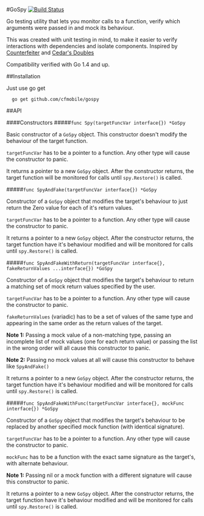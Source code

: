 #GoSpy [![Build Status](https://travis-ci.org/cfmobile/gospy.svg?branch=master)](https://travis-ci.org/cfmobile/gospy)

Go testing utility that lets you monitor calls to a function, verify which arguments were passed in and mock its behaviour.

This was created with unit testing in mind, to make it easier to verify interactions with dependencies and isolate components. Inspired by [Counterfeiter](https://github.com/maxbrunsfeld/counterfeiter) and [Cedar's Doubles](https://github.com/pivotal/cedar/wiki/Writing-specs)

Compatibility verified with Go 1.4 and up.

##Installation

Just use go get

```
  go get github.com/cfmobile/gospy
```

##API

####Constructors
#####`func Spy(targetFuncVar interface{}) *GoSpy`

Basic constructor of a `GoSpy` object.
This constructor doesn't modify the behaviour of the target function.

`targetFuncVar` has to be a pointer to a function. Any other type will cause the constructor to panic.

It returns a pointer to a new `GoSpy` object. After the constructor returns, the target function will be monitored for calls until `spy.Restore()` is called.


#####`func SpyAndFake(targetFuncVar interface{}) *GoSpy`

Constructor of a `GoSpy` object that modifies the target's behaviour to just return the Zero value for each of it's return values.

`targetFuncVar` has to be a pointer to a function. Any other type will cause the constructor to panic.

It returns a pointer to a new `GoSpy` object. After the constructor returns, the target function have it's behaviour modified and will be monitored for calls until `spy.Restore()` is called.

#####`func SpyAndFakeWithReturn(targetFuncVar interface{}, fakeReturnValues ...interface{}) *GoSpy`

Constructor of a `GoSpy` object that modifies the target's behaviour to return a matching set of mock return values specified by the user.

`targetFuncVar` has to be a pointer to a function. Any other type will cause the constructor to panic.

`fakeReturnValues` (variadic) has to be a set of values of the same type and appearing in the same order as the return values of the target.

**Note 1:** Passing a mock value of a non-matching type, passing an incomplete list of mock values (one for each return value) or passing the list in the wrong order will all cause this constructor to panic.

**Note 2:** Passing no mock values at all will cause this constructor to behave like `SpyAndFake()`

It returns a pointer to a new `GoSpy` object. After the constructor returns, the target function have it's behaviour modified and will be monitored for calls until `spy.Restore()` is called.

#####`func SpyAndFakeWithFunc(targetFuncVar interface{}, mockFunc interface{}) *GoSpy`

Constructor of a `GoSpy` object that modifies the target's behaviour to be replaced by another specified mock function (with identical signature).

`targetFuncVar` has to be a pointer to a function. Any other type will cause the constructor to panic.

`mockFunc` has to be a function with the exact same signature as the target's, with alternate behaviour.

**Note 1:** Passing nil or a mock function with a different signature will cause this constructor to panic.

It returns a pointer to a new `GoSpy` object. After the constructor returns, the target function have it's behaviour modified and will be monitored for calls until `spy.Restore()` is called.
